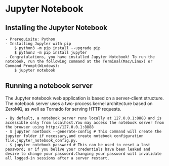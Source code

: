 Jupyter Notebook
================

Installing the Jupyter Notebook
------------------------------
    - Prerequisite: Python
    - Installing Jupyter with pip 
        $ python3 -m pip install --upgrade pip 
        $ python3 -m pip install jupyter 
    - Congratulations, you have installed Jupyter Notebook! To run the notebook, run the following command at the Terminal(Mac/Linux) or Command Prompt(Windows):
        $ jupyter notebook 

Running a notebook server
-------------------------

The Jupyter notebook web application is based on a server-client structure. The notebook server uses a two-process kernel architecture based on ZeroMQ, as well as Tornado for serving HTTP requests.

    - By default, a notebook server runs locally at 127.0.0.1:8888 and is accessible only from localhost.You may access the notebook server from the browser using http://127.0.0.1:8888
    - $ jupyter noetbook --generate-config # This command will create the jupyter folder if necessary,and create notebook configuration file.jupyter_notebook_config.py.
    - $ jupyter notebook password # This can be used to reset a lost password; or if you belive your credentials have been leaked and desire to change your password.Changing your password will invalidate all logged-in sessions after a server restart.
    
